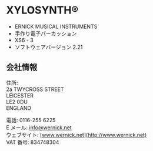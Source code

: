 # XYLOSYNTH®

- ERNICK MUSICAL INSTRUMENTS
- 手作り電子パーカッション
- XS6 - 3
- ソフトウェアバージョン 2.21

## 会社情報

住所:  
2a TWYCROSS STREET  
LEICESTER  
LE2 0DU  
ENGLAND

電話: 0116-255 6225  
E メール: info@wernick.net  
ウェブサイト: [www.wernick.net](http://www.wernick.net)  
VAT 番号: 834748304
